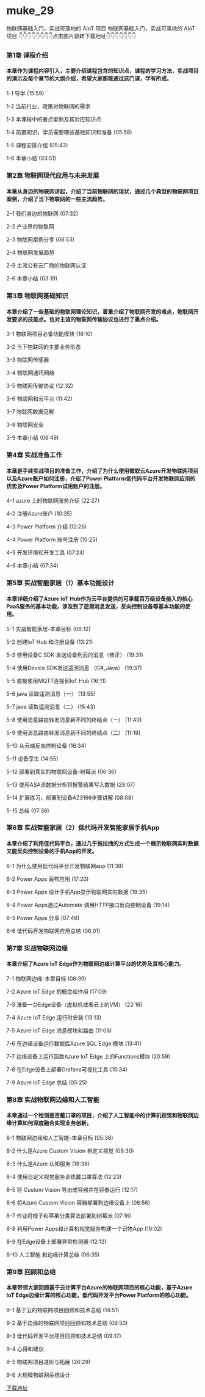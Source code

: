 # muke_29
物联网基础入门，实战可落地的 AIoT 项目
物联网基础入门，实战可落地的 AIoT 项目
👇👇👇👇👇👇👇👇点击图片跳转下载地址👇👇👇👇👇👇👇
### 第1章 课程介绍 

#### 本章作为课程内容引入，主要介绍课程包含的知识点，课程的学习方法，实战项目的演示及每个章节的大纲介绍，希望大家都能通过这门课，学有所成。
1-1 导学 (15:59)

1-2 当前行业，政策对物联网的需求

1-3 本课程中的重点案例及其对应知识点

1-4 前置知识，学员需要哪些基础知识和准备 (05:58)

1-5 课程安排介绍 (05:42)

1-6 本章小结 (03:51)


### 第2章 物联网现代应用与未来发展

#### 本章从身边的物联网讲起，介绍了当前物联网的现状，通过几个典型的物联网项目案例，介绍了当下物联网的一些主流趋势。
2-1 我们身边的物联网 (07:32)

2-2 产业界的物联网

2-3 物联网案例分享 (08:53)

2-4 物联网发展趋势

2-5 主流公有云厂商的物联网认证

2-6 本章小结 (03:19)


### 第3章 物联网基础知识 

#### 本章介绍了一些基础的物联网理论知识，着重介绍了物联网开发的难点，物联网开发要求的技能点。也对主流的物联网传输协议也进行了重点介绍。
3-1 物联网项目必备功能模块 (18:10)

3-2 当下物联网的主要业务形态

3-3 物联网传感器

3-4 物联网通讯网络

3-5 物联网传输协议 (12:32)

3-6 物联网和云平台 (11:42)

3-7 物联网数据见解

3-8 物联网安全

3-9 本章小结 (06:49)


### 第4章 实战准备工作 

#### 本章是手续实战项目的准备工作，介绍了为什么使用微软云Azure开发物联网项目以及Azure账户如何注册，介绍了Power Platform低代码平台开发物联网应用的优势及Power Platform试用账户的注册。
4-1 azure 上的物联网服务介绍 (22:27)

4-2 注册Azure账户 (10:35)

4-3 Power Platform 介绍 (12:26)

4-4 Power Platform 账号注册 (10:25)

4-5 开发环境和开发工具 (07:24)

4-6 本章小结 (07:34)


### 第5章 实战智能家居（1）基本功能设计

#### 本章详细介绍了Azure IoT Hub作为云平台提供的可承载百万级设备接入的核心PaaS服务的基本功能，涉及到了遥测消息发送，反向控制设备等基本功能的使用。
5-1 实战智能家居-本章目标 (06:12)

5-2 创建IoT Hub 和注册设备 (13:21)

5-3 使用设备C SDK 发送设备到云的消息（修正） (19:31)

5-4 使用Device SDK发送遥测消息 （C#_Java） (19:37)

5-5 直接使用MQTT连接到IoT Hub (16:11)

5-6 java 读取遥测消息（一） (13:55)

5-7 java 读取遥测消息（二） (15:43)

5-8 使用消息路由转发消息到不同的终结点（一） (11:40)

5-9 使用消息路由转发消息到不同的终结点（二） (11:18)

5-10 从云端反向控制设备 (16:34)

5-11 设备孪生 (14:55)

5-12 部署到真实的物联网设备-树莓派 (06:36)

5-13 使用ASA流数据分析将报警结果写入数据 (28:07)

5-14 扩展练习，部署到设备AZ3166步骤讲解 (08:08)

5-15 总结 (07:36)


### 第6章 实战智能家居（2）低代码开发智能家居手机App

#### 本章介绍了利用低代码平台，通过几乎拖拉拽的方式生成一个展示物联网实时数据又能反向控制设备的手机App的开发。
6-1 为什么使用低代码平台开发物联网app (11:38)

6-2 Power Apps 画布应用 (17:20)

6-3 Power Apps 设计手机App显示物联网实时数据 (19:35)

6-4 Power Apps通过Automate 调用HTTP接口反向控制设备 (19:14)

6-5 Power Apps 分享 (07:46)

6-6 低代码开发物联网应用总结 (06:01)


### 第7章 实战物联网边缘

#### 本章介绍了Azure IoT Edge作为物联网边缘计算平台的优势及其核心能力。
7-1 物联网边缘-本章目标 (08:39)

7-2 Azure IoT Edge 的概念和作用 (17:09)

7-3 准备一台Edge设备（虚拟机或者云上的VM） (22:16)

7-4 Azure IoT Edge 运行时安装 (13:13)

7-5 Azure IoT Edge 消息模块和路由 (11:08)

7-6 在边缘设备运行数据库Azure SQL Edge 模块 (13:41)

7-7 边缘设备上运行函数Azure IoT Edge 上的Functions模块 (20:59)

7-8 在Edge设备上部署Grafana可视化工具 (15:34)

7-9 Azure IoT Edge 总结 (05:25)


### 第8章 实战物联网边缘和人工智能

#### 本章通过一个检测是否戴口罩的项目，介绍了人工智能中的计算机视觉和物联网边缘计算如何深度融合实现业务创新。
8-1 物联网边缘和人工智能-本章目标 (05:36)

8-2 什么是Azure Custom Vision 自定义视觉 (06:30)

8-3 什么是Azure 认知服务 (18:38)

8-4 使用自定义视觉服务训练戴口罩算法 (12:23)

8-5 将 Custom Vision 导出成容器并在容器运行 (12:17)

8-6 将Azure Custom Vision 容器部署到边缘设备上 (08:56)

8-7 作业将橙子和苹果分类算法部署到树莓派 (07:16)

8-8 利用Power Apps和计算机视觉服务构建一个识物App (19:02)

8-9 在Edge设备上部署异常检测器 (12:12)

8-10 人工智能 和边缘计算总结 (06:35)


### 第9章 回顾和总结

#### 本章带领大家回顾基于云计算平台Azure的物联网项目的核心功能，基于Azure IoT Edge边缘计算的核心功能，低代码开发平台Power Platform的核心功能。
9-1 基于云的物联网项目回顾和技术总结 (14:51)

9-2 基于边缘的物联网项目回顾和技术总结 (09:50)

9-3 低代码开发平台项目回顾和技术总结 (09:17)

9-4 心得和建议

9-5 物联网项目进阶与拓展 (26:29)

9-6 大规模物联网系统设计


[下载地址](https://51xueit.vip "下载地址")
